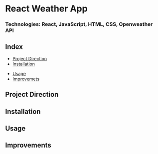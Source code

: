 # React Weather App

### Technologies: React, JavaScript, HTML, CSS, Openweather API

## Index
* [Project Direction](#Project)
* [Installation](#Install)
<!-- * [Npm Testing](#Npmtest) -->
* [Usage](#Usage)
* [Improvemets](#Improvements)

## <a name="Project">Project Direction</a>
## <a name="Install">Installation</a>
<!-- ## <a name="Npmtest">Npm Testing</a> -->
## <a name="Usage">Usage</a>
## <a name="Improvements">Improvements</a>
